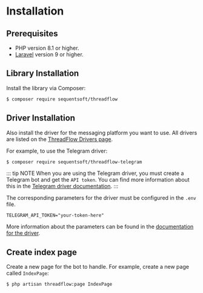 # Installation

## Prerequisites

- PHP version 8.1 or higher.
- [Laravel](https://laravel.com/) version 9 or higher.

## Library Installation
Install the library via Composer:

```sh [composer]
$ composer require sequentsoft/threadflow
```

## Driver Installation
Also install the driver for the messaging platform you want to use. All drivers are listed on the [ThreadFlow Drivers page](/guide/master/drivers/).

For example, to use the Telegram driver:
```sh [composer]
$ composer require sequentsoft/threadflow-telegram
```

::: tip NOTE
When you are using the Telegram driver, you must create a Telegram bot and get the `API token`.
You can find more information about this in the [Telegram driver documentation](/guide/master/drivers/telegram#obtain-your-telegram-bot-token).
:::

The corresponding parameters for the driver must be configured in the `.env` file.
```
TELEGRAM_API_TOKEN="your-token-here"
```
More information about the parameters can be found in the [documentation for the driver](/guide/master/drivers/telegram).

## Create index page

Create a new page for the bot to handle. For example, create a new page called `IndexPage`:

```sh [bash]
$ php artisan threadflow:page IndexPage
```
